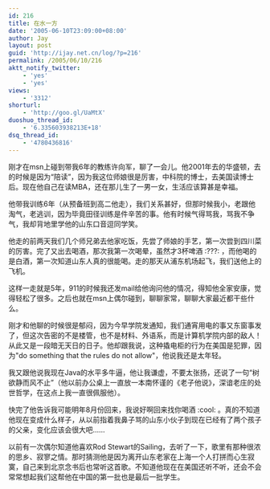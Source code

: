 ```yaml
---
id: 216
title: 在水一方
date: '2005-06-10T23:09:00+08:00'
author: Jay
layout: post
guid: 'http://ijay.net.cn/log/?p=216'
permalink: /2005/06/10/216
aktt_notify_twitter:
    - 'yes'
    - 'yes'
views:
    - '3312'
shorturl:
    - 'http://goo.gl/UaMtX'
duoshuo_thread_id:
    - '6.335603938213E+18'
dsq_thread_id:
    - '4780436816'
---
```


<p>刚才在msn上碰到带我6年的教练许向军，聊了一会儿。他2001年去的华盛顿，去的时候是因为“陪读”，因为我这位师娘很是厉害，中科院的博士，去美国读博士后。现在他自己在读MBA，还在那儿生了一男一女，生活应该算甚是幸福。 </p>
<p>他带我训练6年（从预备班到高二他走），我们关系甚好，但那时候我小，老跟他淘气，老逃训，因为毕竟田径训练是件辛苦的事。他有时候气得骂我，骂我不争气，我却背地里学他的山东口音逗同学笑。 </p>
<p>他走的前两天我们几个师兄弟去他家吃饭，先尝了师娘的手艺，第一次尝到四川菜的厉害。完了又出去喝酒，那次我第一次喝晕，虽然才3杯啤酒 :???: ，而他喝的是白酒，第一次知道山东人真的很能喝。走的那天从浦东机场起飞，我们送他上的飞机。 </p>
<p>这样一走就是5年，911的时候我还发mail给他询问他的情况，得知他全家安康，觉得轻松了很多。之后也就在msn上偶尔碰到，聊聊家常，聊聊大家最近都干些什么。 </p>
<p>刚才和他聊的时候很是郁闷，因为今早学院发通知，我们通宵用电的事又东窗事发了，但这次告密的不是楼管，也不是材料、外语系，而是计算机学院内部的敌人！从此又是一段暗无天日的日子。他却跟我说，这种撬电柜的行为在美国是犯罪，因为"do something that the rules do not allow"，他说我还是太年轻。 </p>
<p>我又跟他说我现在Java的水平多牛逼，他让我谦虚，不要太张扬，还说了一句“树欲静而风不止”（他以前办公桌上一直放一本南怀谨的《老子他说》，深谙老庄的处世哲学，在这点上我一直很佩服他）。 </p>
<p>快完了他告诉我可能明年8月份回来，我说好啊回来找你喝酒 :cool: 。真的不知道他现在变成什么样子，从以前指着我鼻子骂的山东小伙子到现在已经有了两个孩子的父亲，变化应该会很大吧…… </p>
<p>以前有一次偶尔知道他喜欢Rod Stewart的Sailing，去听了一下，歌里有那种很浓的思乡、寂寥之情。那时猜测他是因为离开山东老家在上海一个人打拼而心生寂寞，自己来到北京念书后也常听这首歌。不知道他现在在美国还听不听，还会不会常常想起我们这帮他在中国的第一批也是最后一批学生。</p>